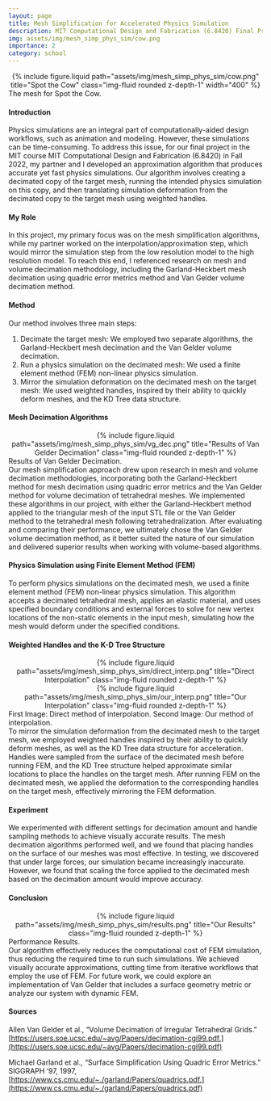 ```yaml
---
layout: page
title: Mesh Simplification for Accelerated Physics Simulation
description: MIT Computational Design and Fabrication (6.8420) Final Project
img: assets/img/mesh_simp_phys_sim/cow.png
importance: 2
category: school
---
```


<center>
    <div class="row justify-content-sm-center">
        <div class="col-sm mt-3 mt-md-0">
            {% include figure.liquid path="assets/img/mesh_simp_phys_sim/cow.png" title="Spot the Cow" class="img-fluid rounded z-depth-1" width="400" %}
        </div>
    </div>
</center>
<div class="caption">
    The mesh for Spot the Cow.
</div>

#### Introduction
Physics simulations are an integral part of computationally-aided design workflows, such as animation and modeling. However, these simulations can be time-consuming. To address this issue, for our final project in the MIT course MIT Computational Design and Fabrication (6.8420) in Fall 2022, my partner and I developed an approximation algorithm that produces accurate yet fast physics simulations. Our algorithm involves creating a decimated copy of the target mesh, running the intended physics simulation on this copy, and then translating simulation deformation from the decimated copy to the target mesh using weighted handles.

#### My Role
In this project, my primary focus was on the mesh simplification algorithms, while my partner worked on the interpolation/approximation step, which would mirror the simulation step from the low resolution model to the high resolution model. To reach this end, I referenced research on mesh and volume decimation methodology, including the Garland-Heckbert mesh decimation using quadric error metrics method and Van Gelder volume decimation method.

#### Method
Our method involves three main steps:

1. Decimate the target mesh: We employed two separate algorithms, the Garland-Heckbert mesh decimation and the Van Gelder volume decimation.
2. Run a physics simulation on the decimated mesh: We used a finite element method (FEM) non-linear physics simulation.
3. Mirror the simulation deformation on the decimated mesh on the target mesh: We used weighted handles, inspired by their ability to quickly deform meshes, and the KD Tree data structure.

#### Mesh Decimation Algorithms
<center>
    <div class="row justify-content-sm-center">
        <div class="col-sm mt-3 mt-md-0">
            {% include figure.liquid path="assets/img/mesh_simp_phys_sim/vg_dec.png" title="Results of Van Gelder Decimation" class="img-fluid rounded z-depth-1" %}
        </div>
    </div>
</center>
<div class="caption">
    Results of Van Gelder Decimation.
</div>
Our mesh simplification approach drew upon research in mesh and volume decimation methodologies, incorporating both the Garland-Heckbert method for mesh decimation using quadric error metrics and the Van Gelder method for volume decimation of tetrahedral meshes. We implemented these algorithms in our project, with either the Garland-Heckbert method applied to the triangular mesh of the input STL file or the Van Gelder method to the tetrahedral mesh following tetrahedralization. After evaluating and comparing their performance, we ultimately chose the Van Gelder volume decimation method, as it better suited the nature of our simulation and delivered superior results when working with volume-based algorithms.

#### Physics Simulation using Finite Element Method (FEM)
To perform physics simulations on the decimated mesh, we used a finite element method (FEM) non-linear physics simulation. This algorithm accepts a decimated tetrahedral mesh, applies an elastic material, and uses specified boundary conditions and external forces to solve for new vertex locations of the non-static elements in the input mesh, simulating how the mesh would deform under the specified conditions.

#### Weighted Handles and the K-D Tree Structure
<center>
    <div class="row justify-content-sm-center">
        <div class="col-sm mt-3 mt-md-0">
            {% include figure.liquid path="assets/img/mesh_simp_phys_sim/direct_interp.png" title="Direct Interpolation" class="img-fluid rounded z-depth-1" %}
        </div>
        <div class="col-sm mt-3 mt-md-0">
            {% include figure.liquid path="assets/img/mesh_simp_phys_sim/our_interp.png" title="Our Interpolation" class="img-fluid rounded z-depth-1" %}
        </div>
    </div>
</center>
<div class="caption">
    First Image: Direct method of interpolation. Second Image: Our method of interpolation.
</div>
To mirror the simulation deformation from the decimated mesh to the target mesh, we employed weighted handles inspired by their ability to quickly deform meshes, as well as the KD Tree data structure for acceleration. Handles were sampled from the surface of the decimated mesh before running FEM, and the KD Tree structure helped approximate similar locations to place the handles on the target mesh. After running FEM on the decimated mesh, we applied the deformation to the corresponding handles on the target mesh, effectively mirroring the FEM deformation.

#### Experiment
We experimented with different settings for decimation amount and handle sampling methods to achieve visually accurate results. The mesh decimation algorithms performed well, and we found that placing handles on the surface of our meshes was most effective. In testing, we discovered that under large forces, our simulation became increasingly inaccurate. However, we found that scaling the force applied to the decimated mesh based on the decimation amount would improve accuracy.

#### Conclusion
<center>
    <div class="row justify-content-sm-center">
        <div class="col-sm mt-3 mt-md-0">
            {% include figure.liquid path="assets/img/mesh_simp_phys_sim/results.png" title="Our Results" class="img-fluid rounded z-depth-1" %}
        </div>
    </div>
</center>
<div class="caption">
    Performance Results.
</div>
Our algorithm effectively reduces the computational cost of FEM simulation, thus reducing the required time to run such simulations. We achieved visually accurate approximations, cutting time from iterative workflows that employ the use of FEM. For future work, we could explore an implementation of Van Gelder that includes a surface geometry metric or analyze our system with dynamic FEM.

#### Sources
Allen Van Gelder et al., “Volume Decimation of Irregular Tetrahedral Grids.” [https://users.soe.ucsc.edu/~avg/Papers/decimation-cgi99.pdf.](https://users.soe.ucsc.edu/~avg/Papers/decimation-cgi99.pdf)

Michael Garland et al., “Surface Simplification Using Quadric Error Metrics.” SIGGRAPH ‘97, 1997, [https://www.cs.cmu.edu/~./garland/Papers/quadrics.pdf.](https://www.cs.cmu.edu/~./garland/Papers/quadrics.pdf)